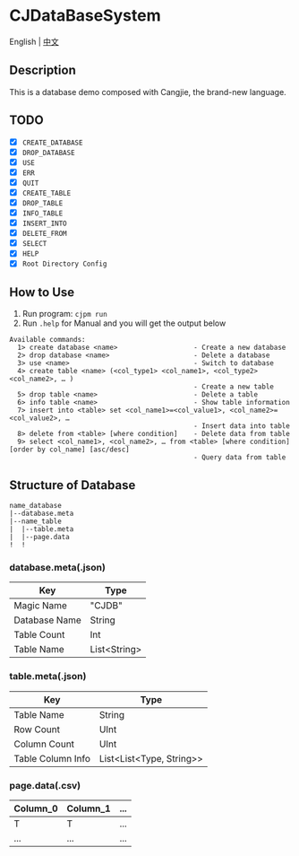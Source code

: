 # CJDataBaseSystem

English | [中文](./docs/README_zh.md)

## Description

This is a database demo composed with Cangjie, the brand-new language.

## TODO

- [x] `CREATE_DATABASE`
- [x] `DROP_DATABASE`
- [x] `USE`
- [x] `ERR`
- [x] `QUIT`
- [x] `CREATE_TABLE`
- [x] `DROP_TABLE`
- [x] `INFO_TABLE`
- [x] `INSERT_INTO`
- [x] `DELETE_FROM`
- [x] `SELECT`
- [x] `HELP`
- [x] `Root Directory Config`

## How to Use

1. Run program: `cjpm run`
2. Run `.help` for Manual and you will get the output below

```Help Manual
Available commands:
  1> create database <name>                   - Create a new database
  2> drop database <name>                     - Delete a database
  3> use <name>                               - Switch to database
  4> create table <name> (<col_type1> <col_name1>, <col_type2> <col_name2>, … )
                                              - Create a new table
  5> drop table <name>                        - Delete a table
  6> info table <name>                        - Show table information
  7> insert into <table> set <col_name1>=<col_value1>, <col_name2>=<col_value2>, …
                                              - Insert data into table
  8> delete from <table> [where condition]    - Delete data from table
  9> select <col_name1>, <col_name2>, … from <table> [where condition] [order by col_name] [asc/desc]   
                                              - Query data from table
```

## Structure of Database

```structure
name_database
|--database.meta
|--name_table
|  |--table.meta
|  |--page.data
!  !
```

### database.meta(.json)

| Key | Type |
| --- | ----- |
| Magic Name | "CJDB" |
| Database Name | String |
| Table Count | Int |
| Table Name | List\<String> |

### table.meta(.json)

| Key | Type |
| --- | ---- |
| Table Name | String |
| Row Count | UInt |
| Column Count | UInt |
| Table Column Info | List<List<Type, String>> |

### page.data(.csv)

| Column_0 | Column_1 | ... |
| -------- | -------- | --- |
| T        | T        | ... |
| ... | ... | ... |
